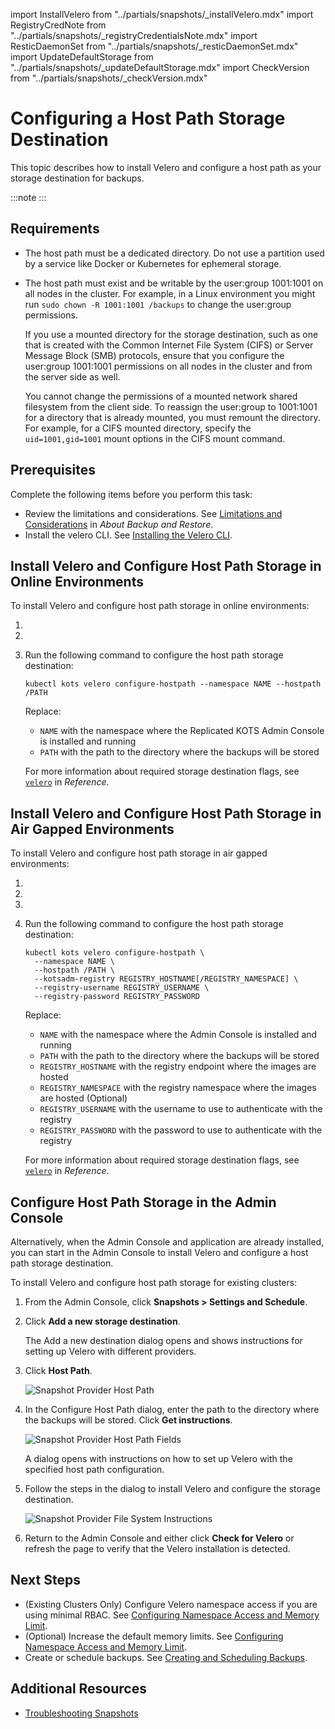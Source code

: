 import InstallVelero from "../partials/snapshots/_installVelero.mdx"
import RegistryCredNote from "../partials/snapshots/_registryCredentialsNote.mdx"
import ResticDaemonSet from "../partials/snapshots/_resticDaemonSet.mdx"
import UpdateDefaultStorage from "../partials/snapshots/_updateDefaultStorage.mdx"
import CheckVersion from "../partials/snapshots/_checkVersion.mdx"

# Configuring a Host Path Storage Destination

This topic describes how to install Velero and configure a host path as your storage destination for backups.  

:::note
<UpdateDefaultStorage/>
:::

## Requirements

* The host path must be a dedicated directory. Do not use a partition used by a service like Docker or Kubernetes for ephemeral storage.
* The host path must exist and be writable by the user:group 1001:1001 on all nodes in the cluster. For example, in a Linux environment you might run `sudo chown -R 1001:1001 /backups` to change the user:group permissions.

   If you use a mounted directory for the storage destination, such as one that is created with the Common Internet File System (CIFS) or Server Message Block (SMB) protocols, ensure that you configure the user:group 1001:1001 permissions on all nodes in the cluster and from the server side as well.

   You cannot change the permissions of a mounted network shared filesystem from the client side. To reassign the user:group to 1001:1001 for a directory that is already mounted, you must remount the directory. For example, for a CIFS mounted directory, specify the `uid=1001,gid=1001` mount options in the CIFS mount command.

## Prerequisites

Complete the following items before you perform this task:

* Review the limitations and considerations. See [Limitations and Considerations](/vendor/snapshots-overview#limitations-and-considerations) in _About Backup and Restore_.
* Install the velero CLI. See [Installing the Velero CLI](snapshots-velero-cli-installing).

## Install Velero and Configure Host Path Storage in Online Environments

To install Velero and configure host path storage in online environments:

1. <InstallVelero/>

1. <ResticDaemonSet/>

1. Run the following command to configure the host path storage destination:

    ```
    kubectl kots velero configure-hostpath --namespace NAME --hostpath /PATH
    ```

    Replace:
      - `NAME` with the namespace where the Replicated KOTS Admin Console is installed and running
      - `PATH` with the path to the directory where the backups will be stored

    For more information about required storage destination flags, see [`velero`](/reference/kots-cli-velero-index) in _Reference_.

## Install Velero and Configure Host Path Storage in Air Gapped Environments

To install Velero and configure host path storage in air gapped environments:

1. <CheckVersion/>

1. <InstallVelero/>

     <RegistryCredNote/>

1. <ResticDaemonSet/>

1. Run the following command to configure the host path storage destination:

   ```
   kubectl kots velero configure-hostpath \
     --namespace NAME \
     --hostpath /PATH \
     --kotsadm-registry REGISTRY_HOSTNAME[/REGISTRY_NAMESPACE] \
     --registry-username REGISTRY_USERNAME \
     --registry-password REGISTRY_PASSWORD
   ```

   Replace:
     - `NAME` with the namespace where the Admin Console is installed and running
     - `PATH` with the path to the directory where the backups will be stored
     - `REGISTRY_HOSTNAME` with the registry endpoint where the images are hosted
     - `REGISTRY_NAMESPACE` with the registry namespace where the images are hosted (Optional)
     - `REGISTRY_USERNAME` with the username to use to authenticate with the registry
     - `REGISTRY_PASSWORD` with the password to use to authenticate with the registry

   For more information about required storage destination flags, see [`velero`](/reference/kots-cli-velero-index) in _Reference_.

## Configure Host Path Storage in the Admin Console

Alternatively, when the Admin Console and application are already installed, you can start in the Admin Console to install Velero and configure a host path storage destination.

To install Velero and configure host path storage for existing clusters:

1. From the Admin Console, click **Snapshots > Settings and Schedule**.

1. Click **Add a new storage destination**.

   The Add a new destination dialog opens and shows instructions for setting up Velero with different providers.

1. Click **Host Path**.

   ![Snapshot Provider Host Path](/images/snapshot-provider-hostpath.png)

1. In the Configure Host Path dialog, enter the path to the directory where the backups will be stored. Click **Get instructions**.

   ![Snapshot Provider Host Path Fields](/images/snapshot-provider-hostpath-field.png)

   A dialog opens with instructions on how to set up Velero with the specified host path configuration.

1. Follow the steps in the dialog to install Velero and configure the storage destination.

   ![Snapshot Provider File System Instructions](/images/snapshot-provider-hostpath-instructions.png)

1. Return to the Admin Console and either click **Check for Velero** or refresh the page to verify that the Velero installation is detected.


## Next Steps

* (Existing Clusters Only) Configure Velero namespace access if you are using minimal RBAC. See [Configuring Namespace Access and Memory Limit](snapshots-velero-installing-config).
* (Optional) Increase the default memory limits. See [Configuring Namespace Access and Memory Limit](snapshots-velero-installing-config).
* Create or schedule backups. See [Creating and Scheduling Backups](snapshots-creating).

## Additional Resources

* [Troubleshooting Snapshots](/enterprise/snapshots-troubleshooting-backup-restore)
